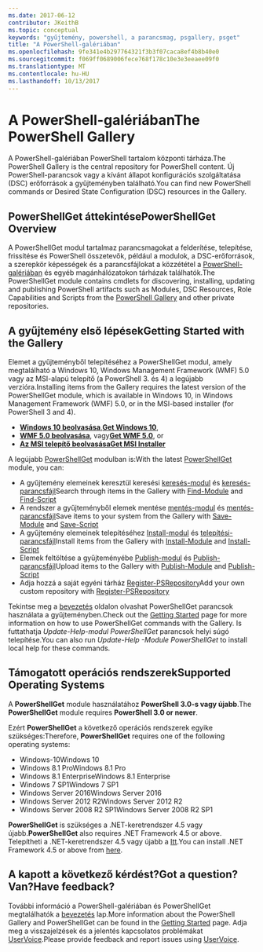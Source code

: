 ```yaml
---
ms.date: 2017-06-12
contributor: JKeithB
ms.topic: conceptual
keywords: "gyűjtemény, powershell, a parancsmag, psgallery, psget"
title: "A PowerShell-galériában"
ms.openlocfilehash: 9fe341e4b297764321f3b3f07caca8ef4b8b40e0
ms.sourcegitcommit: f069ff0689006fece768f178c10e3e3eeaee09f0
ms.translationtype: MT
ms.contentlocale: hu-HU
ms.lasthandoff: 10/13/2017
---
```

# <a name="the-powershell-gallery"></a><span data-ttu-id="7c64f-103">A PowerShell-galériában</span><span class="sxs-lookup"><span data-stu-id="7c64f-103">The PowerShell Gallery</span></span>

<span data-ttu-id="7c64f-104">A PowerShell-galériában PowerShell tartalom központi tárháza.</span><span class="sxs-lookup"><span data-stu-id="7c64f-104">The PowerShell Gallery is the central repository for PowerShell content.</span></span> <span data-ttu-id="7c64f-105">Új PowerShell-parancsok vagy a kívánt állapot konfigurációs szolgáltatása (DSC) erőforrások a gyűjteményben található.</span><span class="sxs-lookup"><span data-stu-id="7c64f-105">You can find new PowerShell commands or Desired State Configuration (DSC) resources in the Gallery.</span></span>

## <a name="powershellget-overview"></a><span data-ttu-id="7c64f-106">PowerShellGet áttekintése</span><span class="sxs-lookup"><span data-stu-id="7c64f-106">PowerShellGet Overview</span></span>

<span data-ttu-id="7c64f-107">A PowerShellGet modul tartalmaz parancsmagokat a felderítése, telepítése, frissítése és PowerShell összetevők, például a modulok, a DSC-erőforrások, a szerepkör képességek és a parancsfájlokat a közzététel a [PowerShell-galériában](https://www.PowerShellGallery.com) és egyéb magánhálózatokon tárházak találhatók.</span><span class="sxs-lookup"><span data-stu-id="7c64f-107">The PowerShellGet module contains cmdlets for discovering, installing, updating and publishing PowerShell artifacts such as Modules, DSC Resources, Role Capabilities and Scripts from the [PowerShell Gallery](https://www.PowerShellGallery.com) and other private repositories.</span></span>

## <a name="getting-started-with-the-gallery"></a><span data-ttu-id="7c64f-108">A gyűjtemény első lépések</span><span class="sxs-lookup"><span data-stu-id="7c64f-108">Getting Started with the Gallery</span></span>

<span data-ttu-id="7c64f-109">Elemet a gyűjteményből telepítéséhez a PowerShellGet modul, amely megtalálható a Windows 10, Windows Management Framework (WMF) 5.0 vagy az MSI-alapú telepítő (a PowerShell 3. és 4) a legújabb verzióra.</span><span class="sxs-lookup"><span data-stu-id="7c64f-109">Installing items from the Gallery requires the latest version of the PowerShellGet module, which is available in Windows 10, in Windows Management Framework (WMF) 5.0, or in the MSI-based installer (for PowerShell 3 and 4).</span></span>

- <span data-ttu-id="7c64f-110">[**Windows 10 beolvasása**](http://go.microsoft.com/fwlink/?LinkID=624830&clcid=0x409),</span><span class="sxs-lookup"><span data-stu-id="7c64f-110">[**Get Windows 10**](http://go.microsoft.com/fwlink/?LinkID=624830&clcid=0x409),</span></span>
- <span data-ttu-id="7c64f-111">[**WMF 5.0 beolvasása**](http://go.microsoft.com/fwlink/?LinkId=398175), vagy</span><span class="sxs-lookup"><span data-stu-id="7c64f-111">[**Get WMF 5.0**](http://go.microsoft.com/fwlink/?LinkId=398175), or</span></span>
- [<span data-ttu-id="7c64f-112">**Az MSI telepítő beolvasása**</span><span class="sxs-lookup"><span data-stu-id="7c64f-112">**Get MSI Installer**</span></span>](http://go.microsoft.com/fwlink/?LinkID=746217&clcid=0x409)

<span data-ttu-id="7c64f-113">A legújabb [PowerShellGet](http://go.microsoft.com/fwlink/?LinkID=760387&clcid=0x409) modulban is:</span><span class="sxs-lookup"><span data-stu-id="7c64f-113">With the latest [PowerShellGet](http://go.microsoft.com/fwlink/?LinkID=760387&clcid=0x409) module, you can:</span></span>

-   <span data-ttu-id="7c64f-114">A gyűjtemény elemeinek keresztül keresési [keresés-modul](https://go.microsoft.com/fwlink/?LinkId=821658) és [keresés-parancsfájl](https://go.microsoft.com/fwlink/?LinkId=822322)</span><span class="sxs-lookup"><span data-stu-id="7c64f-114">Search through items in the Gallery with [Find-Module](https://go.microsoft.com/fwlink/?LinkId=821658) and [Find-Script](https://go.microsoft.com/fwlink/?LinkId=822322)</span></span>
-   <span data-ttu-id="7c64f-115">A rendszer a gyűjteményből elemek mentése [mentés-modul](https://go.microsoft.com/fwlink/?LinkId=821669) és [mentés-parancsfájl](https://go.microsoft.com/fwlink/?LinkId=822334)</span><span class="sxs-lookup"><span data-stu-id="7c64f-115">Save items to your system from the Gallery with [Save-Module](https://go.microsoft.com/fwlink/?LinkId=821669) and [Save-Script](https://go.microsoft.com/fwlink/?LinkId=822334)</span></span>
-   <span data-ttu-id="7c64f-116">A gyűjtemény elemeinek telepítéséhez [Install-modul](https://go.microsoft.com/fwlink/?LinkId=821663) és [telepítési-parancsfájl](https://go.microsoft.com/fwlink/?LinkId=822327)</span><span class="sxs-lookup"><span data-stu-id="7c64f-116">Install items from the Gallery with [Install-Module](https://go.microsoft.com/fwlink/?LinkId=821663) and [Install-Script](https://go.microsoft.com/fwlink/?LinkId=822327)</span></span>
-   <span data-ttu-id="7c64f-117">Elemek feltöltése a gyűjteményébe [Publish-modul](https://go.microsoft.com/fwlink/?LinkId=821666) és [Publish-parancsfájl](https://go.microsoft.com/fwlink/?LinkId=822331)</span><span class="sxs-lookup"><span data-stu-id="7c64f-117">Upload items to the Gallery with [Publish-Module](https://go.microsoft.com/fwlink/?LinkId=821666) and [Publish-Script](https://go.microsoft.com/fwlink/?LinkId=822331)</span></span>
-   <span data-ttu-id="7c64f-118">Adja hozzá a saját egyéni tárház [Register-PSRepository](https://go.microsoft.com/fwlink/?LinkId=821668)</span><span class="sxs-lookup"><span data-stu-id="7c64f-118">Add your own custom repository with [Register-PSRepository](https://go.microsoft.com/fwlink/?LinkId=821668)</span></span>

<span data-ttu-id="7c64f-119">Tekintse meg a [bevezetés](psgallery/psgallery_gettingstarted.md) oldalon olvashat PowerShellGet parancsok használata a gyűjteményben.</span><span class="sxs-lookup"><span data-stu-id="7c64f-119">Check out the [Getting Started](psgallery/psgallery_gettingstarted.md) page for more information on how to use PowerShellGet commands with the Gallery.</span></span> <span data-ttu-id="7c64f-120">Is futtathatja *Update-Help-modul PowerShellGet* parancsok helyi súgó telepítése.</span><span class="sxs-lookup"><span data-stu-id="7c64f-120">You can also run *Update-Help -Module PowerShellGet* to install local help for these commands.</span></span>

## <a name="supported-operating-systems"></a><span data-ttu-id="7c64f-121">Támogatott operációs rendszerek</span><span class="sxs-lookup"><span data-stu-id="7c64f-121">Supported Operating Systems</span></span>

<span data-ttu-id="7c64f-122">A **PowerShellGet** module használatához **PowerShell 3.0-s vagy újabb**.</span><span class="sxs-lookup"><span data-stu-id="7c64f-122">The **PowerShellGet** module requires **PowerShell 3.0 or newer**.</span></span>

<span data-ttu-id="7c64f-123">Ezért **PowerShellGet** a következő operációs rendszerek egyike szükséges:</span><span class="sxs-lookup"><span data-stu-id="7c64f-123">Therefore, **PowerShellGet** requires one of the following operating systems:</span></span>

- <span data-ttu-id="7c64f-124">Windows-10</span><span class="sxs-lookup"><span data-stu-id="7c64f-124">Windows 10</span></span>
- <span data-ttu-id="7c64f-125">Windows 8.1 Pro</span><span class="sxs-lookup"><span data-stu-id="7c64f-125">Windows 8.1 Pro</span></span>
- <span data-ttu-id="7c64f-126">Windows 8.1 Enterprise</span><span class="sxs-lookup"><span data-stu-id="7c64f-126">Windows 8.1 Enterprise</span></span>
- <span data-ttu-id="7c64f-127">Windows 7 SP1</span><span class="sxs-lookup"><span data-stu-id="7c64f-127">Windows 7 SP1</span></span>
- <span data-ttu-id="7c64f-128">Windows Server 2016</span><span class="sxs-lookup"><span data-stu-id="7c64f-128">Windows Server 2016</span></span>
- <span data-ttu-id="7c64f-129">Windows Server 2012 R2</span><span class="sxs-lookup"><span data-stu-id="7c64f-129">Windows Server 2012 R2</span></span>
- <span data-ttu-id="7c64f-130">Windows Server 2008 R2 SP1</span><span class="sxs-lookup"><span data-stu-id="7c64f-130">Windows Server 2008 R2 SP1</span></span>

<span data-ttu-id="7c64f-131">**PowerShellGet** is szükséges a .NET-keretrendszer 4.5 vagy újabb.</span><span class="sxs-lookup"><span data-stu-id="7c64f-131">**PowerShellGet** also  requires .NET Framework 4.5 or above.</span></span> <span data-ttu-id="7c64f-132">Telepítheti a .NET-keretrendszer 4.5 vagy újabb a [Itt](https://msdn.microsoft.com/en-us/library/5a4x27ek.aspx).</span><span class="sxs-lookup"><span data-stu-id="7c64f-132">You can install .NET Framework 4.5 or above from [here](https://msdn.microsoft.com/en-us/library/5a4x27ek.aspx).</span></span>


## <a name="got-a-question-have-feedback"></a><span data-ttu-id="7c64f-133">A kapott a következő kérdést?</span><span class="sxs-lookup"><span data-stu-id="7c64f-133">Got a question?</span></span> <span data-ttu-id="7c64f-134">Van?</span><span class="sxs-lookup"><span data-stu-id="7c64f-134">Have feedback?</span></span>

<span data-ttu-id="7c64f-135">További információ a PowerShell-galériában és PowerShellGet megtalálhatók a [bevezetés](psgallery/psgallery_gettingstarted.md) lap.</span><span class="sxs-lookup"><span data-stu-id="7c64f-135">More information about the PowerShell Gallery and PowerShellGet can be found in the [Getting Started](psgallery/psgallery_gettingstarted.md) page.</span></span> <span data-ttu-id="7c64f-136">Adja meg a visszajelzések és a jelentés kapcsolatos problémákat [UserVoice](http://windowsserver.uservoice.com/forums/301869-powershell).</span><span class="sxs-lookup"><span data-stu-id="7c64f-136">Please provide feedback and report issues using [UserVoice](http://windowsserver.uservoice.com/forums/301869-powershell).</span></span>

